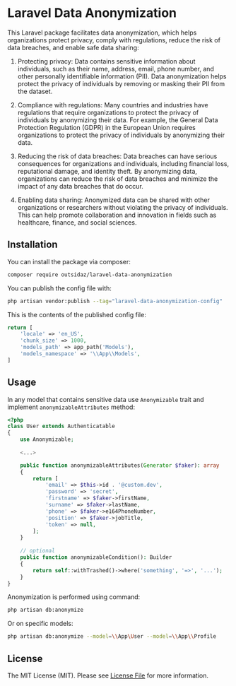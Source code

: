 # Laravel Data Anonymization

This Laravel package facilitates data anonymization, which helps organizations protect privacy, comply with regulations, reduce the risk of data breaches, and enable safe data sharing:
1. Protecting privacy: Data contains sensitive information about individuals, such as their name, address, email, phone number, and other personally identifiable information (PII). Data anonymization helps protect the privacy of individuals by removing or masking their PII from the dataset.

2. Compliance with regulations: Many countries and industries have regulations that require organizations to protect the privacy of individuals by anonymizing their data. For example, the General Data Protection Regulation (GDPR) in the European Union requires organizations to protect the privacy of individuals by anonymizing their data.

3. Reducing the risk of data breaches: Data breaches can have serious consequences for organizations and individuals, including financial loss, reputational damage, and identity theft. By anonymizing data, organizations can reduce the risk of data breaches and minimize the impact of any data breaches that do occur.

4. Enabling data sharing: Anonymized data can be shared with other organizations or researchers without violating the privacy of individuals. This can help promote collaboration and innovation in fields such as healthcare, finance, and social sciences.

## Installation
You can install the package via composer:

```bash
composer require outsidaz/laravel-data-anonymization
```

You can publish the config file with:

```bash
php artisan vendor:publish --tag="laravel-data-anonymization-config"
```

This is the contents of the published config file:

```php
return [
    'locale' => 'en_US',
    'chunk_size' => 1000,
    'models_path' => app_path('Models'),
    'models_namespace' => '\\App\\Models',
]
```

## Usage

In any model that contains sensitive data use `Anonymizable` trait and implement `anonymizableAttributes` method:

```php
<?php
class User extends Authenticatable
{
    use Anonymizable;
    
    <...>

    public function anonymizableAttributes(Generator $faker): array
    {
        return [
            'email' => $this->id . '@custom.dev',
            'password' => 'secret',
            'firstname' => $faker->firstName,
            'surname' => $faker->lastName,
            'phone' => $faker->e164PhoneNumber,
            'position' => $faker->jobTitle,
            'token' => null,
        ];
    }
    
    // optional
    public function anonymizableCondition(): Builder
    {
        return self::withTrashed()->where('something', '=>', '...');
    }
}
```
Anonymization is performed using command:

```bash
php artisan db:anonymize
```

Or on specific models:
```bash
php artisan db:anonymize --model=\\App\User --model=\\App\\Profile
```

## License

The MIT License (MIT). Please see [License File](LICENSE) for more information.